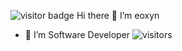![visitor badge](https://visitor-badge.laobi.icu/badge?page_id=eoxyn.visitor-badge)
Hi there 👋 I’m eoxyn
 - 👀 I’m Software Developer
![visitors](https://visitor-badge.laobi.icu/badge?eoxyn)
